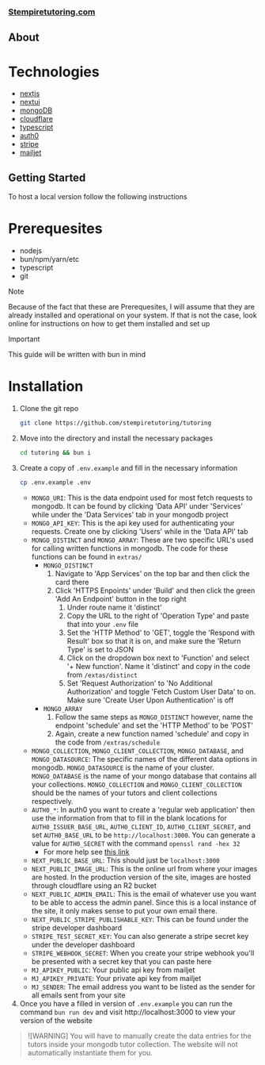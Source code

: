 ### [Stempiretutoring.com](https://stempiretutoring.com)

## About 
# Technologies 
* [nextjs](https://nextjs.org)
* [nextui](https://nextui.org)
* [mongoDB](https://mongodb.com)
* [cloudflare](https://cloudflare.com)
* [typescript](https://typescriptlang.org)
* [auth0](https://auth0.com)
* [stripe](https://stripe.com)
* [mailjet](https://mailjet.com)

## Getting Started
To host a local version follow the following instructions

# Prerequesites
* nodejs
* bun/npm/yarn/etc
* typescript
* git

> [!NOTE]
> Because of the fact that these are Prerequesites, I will assume that they are already installed and operational on your system. If that is not the case, look online for instructions on how to get them installed and set up

> [!IMPORTANT]
> This guide will be written with bun in mind

# Installation
1. Clone the git repo
    ```sh 
    git clone https://github.com/stempiretutoring/tutoring
    ```
2. Move into the directory and install the necessary packages
    ```sh 
    cd tutoring && bun i
    ```
3. Create a copy of `.env.example` and fill in the necessary information
    ```sh 
    cp .env.example .env
    ```
    * `MONGO_URI`: This is the data endpoint used for most fetch requests to mongodb. It can be found by clicking 'Data API' under 'Services' while under the 'Data Services' tab in your mongodb project
    * `MONGO_API_KEY`: This is the api key used for authenticating your requests. Create one by clicking 'Users' while in the 'Data API' tab
    * `MONGO_DISTINCT` and `MONGO_ARRAY`: These are two specific URL's used for calling written functions in mongodb. The code for these functions can be found in `extras/`
        * `MONGO_DISTINCT`
            1. Navigate to 'App Services' on the top bar and then click the card there
            2. Click 'HTTPS Enpoints' under 'Build' and then click the green 'Add An Endpoint' button in the top right
                1. Under route name it 'distinct'
                2. Copy the URL to the right of 'Operation Type' and paste that into your `.env` file
                3. Set the 'HTTP Method' to 'GET', toggle the 'Respond with Result' box so that it is on, and make sure the 'Return Type' is set to JSON
                4. Click on the dropdown box next to 'Function' and select '+ New function'. Name it 'distinct' and copy in the code from `/extas/distinct`
                5. Set 'Request Authorization' to 'No Additional Authorization' and toggle 'Fetch Custom User Data' to on. Make sure 'Create User Upon Authentication' is off
        * `MONGO_ARRAY`
            1. Follow the same steps as `MONGO_DISTINCT` however, name the endpoint 'schedule' and set the 'HTTP Method' to be 'POST'
            2. Again, create a new function named 'schedule' and copy in the code from `/extras/schedule`
    * `MONGO_COLLECTION`, `MONGO_CLIENT_COLLECTION`, `MONGO_DATABASE`, and `MONGO_DATASOURCE`: The specific names of the different data options in mongodb. `MONGO_DATASOURCE` is the name of your cluster. `MONGO_DATABASE` is the name of your mongo database that contains all your collections. `MONGO_COLLECTION` and `MONGO_CLIENT_COLLECTION` should be the names of your tutors and client collections respectively. 
    * `AUTH0_*`: In auth0 you want to create a 'regular web application' then use the information from that to fill in the blank locations for `AUTH0_ISSUER_BASE_URL`, `AUTH0_CLIENT_ID`, `AUTH0_CLIENT_SECRET`, and set `AUTH0_BASE_URL` to be `http://localhost:3000`. You can generate a value for `AUTH0_SECRET` with the command `openssl rand -hex 32`
        * For more help see [this link](https://auth0.com/docs/quickstart/webapp/nextjs/01-login)
    * `NEXT_PUBLIC_BASE_URL`: This should just be `localhost:3000`
    * `NEXT_PUBLIC_IMAGE_URL`: This is the online url from where your images are hosted. In the production version of the site, images are hosted through cloudflare using an R2 bucket
    * `NEXT_PUBLIC_ADMIN_EMAIL`: This is the email of whatever use you want to be able to access the admin panel. Since this is a local instance of the site, it only makes sense to put your own email there.
    * `NEXT_PUBLIC_STRIPE_PUBLISHABLE_KEY`: This can be found under the stripe developer dashboard
    * `STRIPE_TEST_SECRET_KEY`: You can also generate a stripe secret key under the developer dashboard
    * `STRIPE_WEBHOOK_SECRET`: When you create your stripe webhook you'll be presented with a secret key that you can paste here
    * `MJ_APIKEY_PUBLIC`: Your public api key from mailjet
    * `MJ_APIKEY_PRIVATE`: Your private api key from mailjet
    * `MJ_SENDER`: The email address you want to be listed as the sender for all emails sent from your site
4. Once you have a filled in version of `.env.example` you can run the command `bun run dev` and visit http://localhost:3000 to view your version of the website

> ![WARNING]
> You will have to manually create the data entries for the tutors inside your mongodb tutor collection. The website will not automatically instantiate them for you. 
